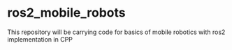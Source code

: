 # ros2_mobile_robots
This repository will be carrying code for basics of mobile robotics with ros2 implementation in CPP
